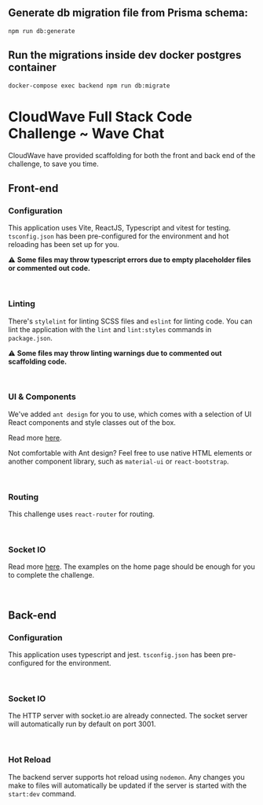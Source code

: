 ## Generate db migration file from Prisma schema:
```npm run db:generate```

## Run the migrations inside dev docker postgres container 
```docker-compose exec backend npm run db:migrate```



# CloudWave Full Stack Code Challenge ~ Wave Chat
CloudWave have provided scaffolding for both the front and back end of the challenge, to save you time.

## Front-end

### Configuration
This application uses Vite, ReactJS, Typescript and vitest for testing. `tsconfig.json` has been pre-configured for the environment and hot reloading has been set up for you.

⚠️ **Some files may throw typescript errors due to empty placeholder files or commented out code.**

&nbsp;
### Linting
There's `stylelint` for linting SCSS files and `eslint` for linting code. You can lint the application with the `lint` and `lint:styles` commands in `package.json`.

⚠️ **Some files may throw linting warnings due to commented out scaffolding code.**

&nbsp;
### UI & Components
We've added `ant design` for you to use, which comes with a selection of UI React components and style classes out of the box.

Read more [here](https://ant.design/).

Not comfortable with Ant design? Feel free to use native HTML elements or another component library, such as `material-ui` or `react-bootstrap`.

&nbsp;
### Routing
This challenge uses `react-router` for routing.

&nbsp;
### Socket IO
Read more [here](https://socket.io/). The examples on the home page should be enough for you to complete the challenge.

&nbsp;
## Back-end

### Configuration
This application uses typescript and jest. `tsconfig.json` has been pre-configured for the environment.

&nbsp;
### Socket IO
The HTTP server with socket.io are already connected. The socket server will automatically run by default on port 3001.

&nbsp;
### Hot Reload
The backend server supports hot reload using `nodemon`. Any changes you make to files will automatically be updated if the server is started with the `start:dev` command.

